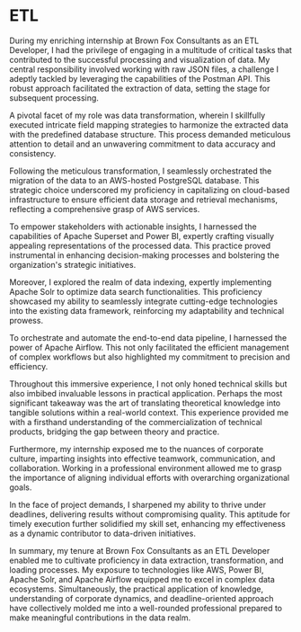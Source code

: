 # ETL
During my enriching internship at Brown Fox Consultants as an ETL Developer, I had the privilege of engaging in a multitude of critical tasks that contributed to the successful processing and visualization of data. My central responsibility involved working with raw JSON files, a challenge I adeptly tackled by leveraging the capabilities of the Postman API. This robust approach facilitated the extraction of data, setting the stage for subsequent processing.

A pivotal facet of my role was data transformation, wherein I skillfully executed intricate field mapping strategies to harmonize the extracted data with the predefined database structure. This process demanded meticulous attention to detail and an unwavering commitment to data accuracy and consistency.

Following the meticulous transformation, I seamlessly orchestrated the migration of the data to an AWS-hosted PostgreSQL database. This strategic choice underscored my proficiency in capitalizing on cloud-based infrastructure to ensure efficient data storage and retrieval mechanisms, reflecting a comprehensive grasp of AWS services.

To empower stakeholders with actionable insights, I harnessed the capabilities of Apache Superset and Power BI, expertly crafting visually appealing representations of the processed data. This practice proved instrumental in enhancing decision-making processes and bolstering the organization's strategic initiatives.

Moreover, I explored the realm of data indexing, expertly implementing Apache Solr to optimize data search functionalities. This proficiency showcased my ability to seamlessly integrate cutting-edge technologies into the existing data framework, reinforcing my adaptability and technical prowess.

To orchestrate and automate the end-to-end data pipeline, I harnessed the power of Apache Airflow. This not only facilitated the efficient management of complex workflows but also highlighted my commitment to precision and efficiency.

Throughout this immersive experience, I not only honed technical skills but also imbibed invaluable lessons in practical application. Perhaps the most significant takeaway was the art of translating theoretical knowledge into tangible solutions within a real-world context. This experience provided me with a firsthand understanding of the commercialization of technical products, bridging the gap between theory and practice.

Furthermore, my internship exposed me to the nuances of corporate culture, imparting insights into effective teamwork, communication, and collaboration. Working in a professional environment allowed me to grasp the importance of aligning individual efforts with overarching organizational goals.

In the face of project demands, I sharpened my ability to thrive under deadlines, delivering results without compromising quality. This aptitude for timely execution further solidified my skill set, enhancing my effectiveness as a dynamic contributor to data-driven initiatives.

In summary, my tenure at Brown Fox Consultants as an ETL Developer enabled me to cultivate proficiency in data extraction, transformation, and loading processes. My exposure to technologies like AWS, Power BI, Apache Solr, and Apache Airflow equipped me to excel in complex data ecosystems. Simultaneously, the practical application of knowledge, understanding of corporate dynamics, and deadline-oriented approach have collectively molded me into a well-rounded professional prepared to make meaningful contributions in the data realm.
